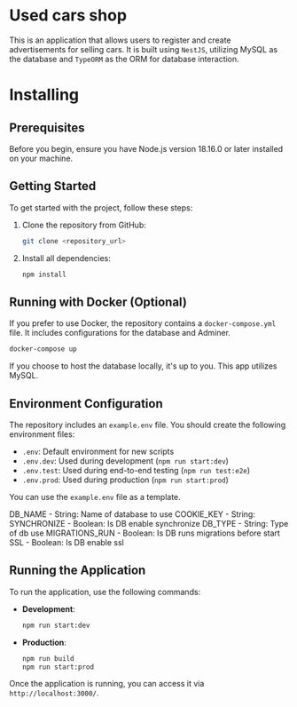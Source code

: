 # Used cars shop

This is an application that allows users to register and create advertisements for selling cars. It is built using `NestJS`, utilizing MySQL as the database and `TypeORM` as the ORM for database interaction.

# Installing

## Prerequisites

Before you begin, ensure you have Node.js version 18.16.0 or later installed on your machine.

## Getting Started

To get started with the project, follow these steps:

1. Clone the repository from GitHub:

   ```bash
   git clone <repository_url>
   ```

2. Install all dependencies:

   ```bash
   npm install
   ```

## Running with Docker (Optional)

If you prefer to use Docker, the repository contains a `docker-compose.yml` file. It includes configurations for the database and Adminer.

```bash
docker-compose up
```

If you choose to host the database locally, it's up to you. This app utilizes MySQL.

## Environment Configuration

The repository includes an `example.env` file. You should create the following environment files:

- `.env`: Default environment for new scripts
- `.env.dev`: Used during development (`npm run start:dev`)
- `.env.test`: Used during end-to-end testing (`npm run test:e2e`)
- `.env.prod`: Used during production (`npm run start:prod`)

You can use the `example.env` file as a template.

DB_NAME - String: Name of database to use
COOKIE_KEY - String: 
SYNCHRONIZE - Boolean: Is DB enable synchronize
DB_TYPE - String: Type of db use
MIGRATIONS_RUN - Boolean: Is DB runs migrations before start
SSL - Boolean: Is DB enable ssl

## Running the Application

To run the application, use the following commands:

- **Development**:

  ```bash
  npm run start:dev
  ```

- **Production**:

  ```bash
  npm run build
  npm run start:prod
  ```

Once the application is running, you can access it via `http://localhost:3000/`.